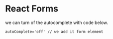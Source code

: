 # React Forms

we can turn of the autocomplete with code below. 
```
autoComplete='off' // we add it form element
```